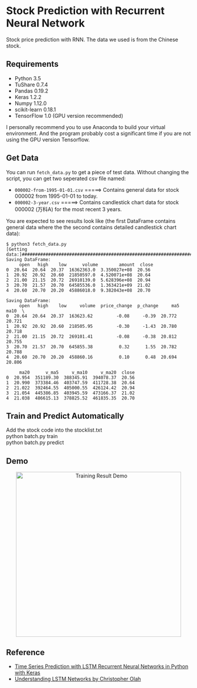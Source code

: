 # Stock Prediction with Recurrent Neural Network

Stock price prediction with RNN. The data we used is from the Chinese stock.

## Requirements

- Python 3.5
- TuShare 0.7.4
- Pandas 0.19.2
- Keras 1.2.2
- Numpy 1.12.0
- scikit-learn 0.18.1
- TensorFlow 1.0 (GPU version recommended)

I personally recommend you to use Anaconda to build your virtual environment. And the program probably cost a significant time if you are not using the GPU version Tensorflow.

## Get Data

You can run `fetch_data.py` to get a piece of test data. Without changing the script, you can get two seperated csv file named:

- `000002-from-1995-01-01.csv` =====> Contains general data for stock 000002 from 1995-01-01 to today.
- `000002-3-year.csv` =====> Contains candlestick chart data for stock 000002 (万科A) for the most recent 3 years.

You are expected to see results look like (the first DataFrame contains general data where the the second contains detailed candlestick chart data):

```
$ python3 fetch_data.py
[Getting data:]#########################################################################################
Saving DataFrame:
     open   high    low      volume        amount  close
0  20.64  20.64  20.37  16362363.0  3.350027e+08  20.56
1  20.92  20.92  20.60  21850597.0  4.520071e+08  20.64
2  21.00  21.15  20.72  26910139.0  5.628396e+08  20.94
3  20.70  21.57  20.70  64585536.0  1.363421e+09  21.02
4  20.60  20.70  20.20  45886018.0  9.382043e+08  20.70

Saving DataFrame:
     open   high    low     volume  price_change  p_change     ma5    ma10  \
0  20.64  20.64  20.37  163623.62         -0.08     -0.39  20.772  20.721
1  20.92  20.92  20.60  218505.95         -0.30     -1.43  20.780  20.718
2  21.00  21.15  20.72  269101.41         -0.08     -0.38  20.812  20.755
3  20.70  21.57  20.70  645855.38          0.32      1.55  20.782  20.788
4  20.60  20.70  20.20  458860.16          0.10      0.48  20.694  20.806

     ma20      v_ma5     v_ma10     v_ma20  close
0  20.954  351189.30  388345.91  394078.37  20.56
1  20.990  373384.46  403747.59  411728.38  20.64
2  21.022  392464.55  405000.55  426124.42  20.94
3  21.054  445386.85  403945.59  473166.37  21.02
4  21.038  486615.13  378825.52  461835.35  20.70
```

## Train and Predict Automatically
Add the stock code into the stocklist.txt  
python batch.py train  
python batch.py predict

## Demo

<div style="text-align:center">
	<img src="https://cloud.githubusercontent.com/assets/14886380/25383467/de39614e-29ee-11e7-9a3c-ac9e34720b54.png" alt="Training Result Demo" style="width: 450px;"/>
</div>

## Reference

- [Time Series Prediction with LSTM Recurrent Neural Networks in Python with Keras](http://machinelearningmastery.com/time-series-prediction-lstm-recurrent-neural-networks-python-keras/)
- [Understanding LSTM Networks by Christopher Olah](http://colah.github.io/posts/2015-08-Understanding-LSTMs/)
